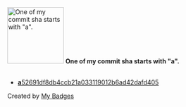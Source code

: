 <img src="https://my-badges.github.io/my-badges/a-commit.png" alt="One of my commit sha starts with &quot;a&quot;." title="One of my commit sha starts with &quot;a&quot;." width="128">
<strong>One of my commit sha starts with &quot;a&quot;.</strong>
<br><br>

- <a href="https://github.com/hi-ammad/hi-ammad/commit/a52691df8db4ccb21a033119012b6ad42dafd405"><strong>a</strong>52691df8db4ccb21a033119012b6ad42dafd405</a>


Created by <a href="https://github.com/my-badges/my-badges">My Badges</a>